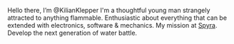 Hello there, I’m @KilianKlepper
I'm a thoughtful young man strangely attracted to anything flammable. Enthusiastic about everything that can be extended with electronics, software & mechanics.
My mission at [Spyra](https://www.spyra.com). Develop the next generation of water battle.
